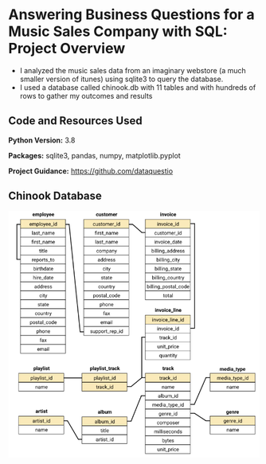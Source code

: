 # Answering Business Questions for a Music Sales Company with SQL: Project Overview 
* I analyzed the music sales data from an imaginary webstore (a much smaller version of itunes) using sqlite3 to query the database.
* I used a database called chinook.db with 11 tables and with hundreds of rows to gather my outcomes and results


## Code and Resources Used
**Python Version:** 3.8

**Packages:** sqlite3, pandas, numpy, matplotlib.pyplot

**Project Guidance:** https://github.com/dataquestio

## Chinook Database

![alt text](https://github.com/TKEnganeer/bq_using_sql_proj/blob/master/chinook%20database.PNG "Tables with Primary and Foreign Keys")
